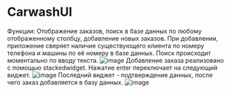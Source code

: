 # CarwashUI

Функции: Отображение заказов, поиск в базе данных по любому отображенному столбцу, добавление новых заказов. 
При добавлении, приложение сверяет наличие существующего клиента по номеру телефона и машины по её номеру в базе данных.
Поиск происходит моментально по вводу текста.
![image](https://github.com/silveoo/carwashui/assets/92054590/dde3bb19-4712-4395-a8f5-6a86276880bb)
Добавление заказа реализовано с помощью stackedwidget. Нажатие enter переключает на следующий виджет.
![image](https://github.com/silveoo/carwashui/assets/92054590/17559bda-186b-4d77-8e19-d7e9a7ba35eb)
Последний виджет - подтверждение данных, после чего заказ добавляется в базу данных.
![image](https://github.com/silveoo/carwashui/assets/92054590/bebabd95-5a56-4428-bf14-507dc5e81a7e)





